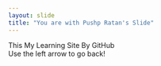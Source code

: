 ```yaml
---
layout: slide
title: "You are with Pushp Ratan's Slide"
---
```

This My Learning Site By GitHub                                                                                                
                                                              Use the left arrow to go back!
